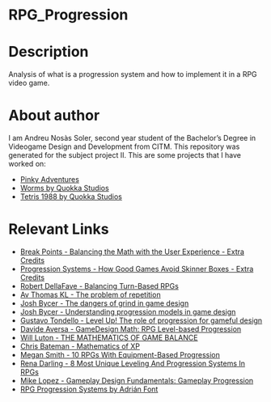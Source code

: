 # RPG_Progression

# Description
Analysis of what is a progression system and how to implement it in a RPG video game.

# About author
I am Andreu Nosàs Soler, second year student of the Bachelor’s Degree in Videogame Design and Development from CITM. This repository was generated for the subject project II. This are some projects that I have worked on:
* [Pinky Adventures](https://github.com/lSara-MM/Pinky-Adventures)
* [Worms by Quokka Studios](https://github.com/lSara-MM/WormsQuokka)
* [Tetris 1988 by Quokka Studios](https://github.com/lSara-MM/project1-tetris)

# Relevant Links
* [Break Points - Balancing the Math with the User Experience - Extra Credits](https://www.youtube.com/watch?v=A_e_qu9ghHk)
* [Progression Systems - How Good Games Avoid Skinner Boxes - Extra Credits](https://www.youtube.com/watch?v=S5camMoNw-o)
* [Robert DellaFave - Balancing Turn-Based RPGs](https://gamedevelopment.tutsplus.com/series/balancing-turn-based-rpgs--gamedev-12702)
* [Av Thomas KL - The problem of repetition](https://frictionalgames.blogspot.com/2011/11/problem-of-repetition.html)
* [Josh Bycer - The dangers of grind in game design](https://game-wisdom.com/critical/video-game-grinding)
* [Josh Bycer - Understanding progression models in game design](https://game-wisdom.com/critical/progression-models)
* [Gustavo Tondello - Level Up! The role of progression for gameful design](https://medium.com/gameful-design/level-up-the-role-of-progression-for-gameful-design-ce7a87e2b70)
* [Davide Aversa - GameDesign Math: RPG Level-based Progression](https://www.davideaversa.it/blog/gamedesign-math-rpg-level-based-progression/)
* [Will Luton - THE MATHEMATICS OF GAME BALANCE](https://departmentofplay.net/the-mathematics-of-balance/)
* [Chris Bateman  - Mathematics of XP](https://onlyagame.typepad.com/only_a_game/2006/08/mathematics_of_.html)
* [Megan Smith - 10 RPGs With Equipment-Based Progression](https://gamerant.com/rpgs-equipment-based-progression/#paper-mario)
* [Rena Darling - 8 Most Unique Leveling And Progression Systems In RPGs](https://www.thegamer.com/most-unique-leveling-progression-systems-rpgs/#camping-downtime---final-fantasy-15)
* [Mike Lopez - Gameplay Design Fundamentals: Gameplay Progression](https://www.gamedeveloper.com/design/gameplay-design-fundamentals-gameplay-progression)
* [RPG Progression Systems by Adrián Font](https://adrianfr99.github.io/RPG-progression-system/)

